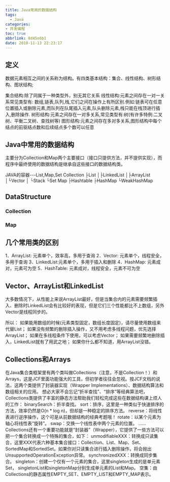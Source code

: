 ```yaml
---
title: Java常用的数据结构
tags:
  - Java
categories: 
- 并发编程
toc: true
abbrlink: 8d45e6b1
date: 2010-11-13 22:23:17
---
```




## 定义

数据元素相互之间的关系称为结构。有四类基本结构：集合、线性结构、树形结构、图状结构;

集合结构:除了同属于一种类型外，别无其它关系
线性结构:元素之间存在一对一关系常见类型有: 数组,链表,队列,栈,它们之间在操作上有所区别.例如:链表可在任意位置插入或删除元素,而队列在队尾插入元素,队头删除元素,栈只能在栈顶进行插入,删除操作.
树形结构:元素之间存在一对多关系,常见类型有:树(有许多特例:二叉树、平衡二叉树、查找树等)
图形结构:元素之间存在多对多关系,图形结构中每个结点的前驱结点数和后续结点多个数可以任意

## Java中常用的数据结构

主要分为Collection和Map两个主要接口（接口只提供方法，并不提供实现），而程序中最终使用的数据结构是继承自这些接口的数据结构类。

JAVA的容器---List,Map,Set
Collection
├List
│├LinkedList
│├ArrayList
│└Vector
│ └Stack
└Set
Map
├Hashtable
├HashMap
└WeakHashMap 

## DataStructure

### Collection



### Map





## 几个常用类的区别 

1．ArrayList: 元素单个，效率高，多用于查询 
2．Vector: 元素单个，线程安全，多用于查询 
3．LinkedList:元素单个，多用于插入和删除 
4．HashMap: 元素成对，元素可为空 
5．HashTable: 元素成对，线程安全，元素不可为空 

## Vector、ArrayList和LinkedList 

大多数情况下，从性能上来说ArrayList最好，但是当集合内的元素需要频繁插入、删除时LinkedList会有比较好的表现，但是它们三个性能都比不上数组，另外Vector是线程同步的。

所以：
如果能用数组的时候(元素类型固定，数组长度固定)，请尽量使用数组来代替List； 
如果没有频繁的删除插入操作，又不用考虑多线程问题，优先选择ArrayList； 
如果在多线程条件下使用，可以考虑Vector； 
如果需要频繁地删除插入，LinkedList就有了用武之地； 
如果你什么都不知道，用ArrayList没错。 

## Collections和Arrays 

在Java集合类框架里有两个类叫做Collections（注意，不是Collection！）和Arrays，这是JCF里面功能强大的工具，但初学者往往会忽视。按JCF文档的说法，这两个类提供了封装器实现（Wrapper Implementations）、数据结构算法和数组相关的应用。 
想必大家不会忘记“折半查找”、“排序”等经典算法吧，Collections类提供了丰富的静态方法帮助我们轻松完成这些在数据结构课上烦人的工作： 
binarySearch：折半查找。 
sort：排序，这里是一种类似于快速排序的方法，效率仍然是O(n * log n)，但却是一种稳定的排序方法。 
reverse：将线性表进行逆序操作，这个可是从前数据结构的经典考题哦！ 
rotate：以某个元素为轴心将线性表“旋转”。 
swap：交换一个线性表中两个元素的位置。 
…… 
Collections还有一个重要功能就是“封装器”（Wrapper），它提供了一些方法可以把一个集合转换成一个特殊的集合，如下： 
unmodifiableXXX：转换成只读集合，这里XXX代表六种基本集合接口：Collection、List、Map、Set、SortedMap和SortedSet。如果你对只读集合进行插入删除操作，将会抛出UnsupportedOperationException异常。 
synchronizedXXX：转换成同步集合。 
singleton：创建一个仅有一个元素的集合，这里singleton生成的是单元素Set， 
singletonList和singletonMap分别生成单元素的List和Map。 
空集：由Collections的静态属性EMPTY_SET、EMPTY_LIST和EMPTY_MAP表示。